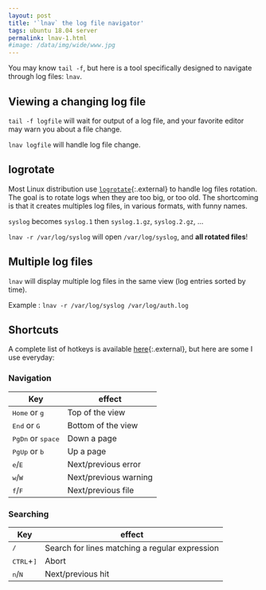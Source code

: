```yaml
---
layout: post
title: '`lnav` the log file navigator'
tags: ubuntu 18.04 server
permalink: lnav-1.html
#image: /data/img/wide/www.jpg
---
```


You may know `tail -f`, but here is a tool  specifically designed to navigate
through log files: `lnav`.

## Viewing a changing log file
`tail -f logfile` will wait for output of a log file, and your favorite editor
may warn you about a file change.

`lnav logfile` will handle log file change.

## logrotate
Most Linux distribution use [`logrotate`](http://manpages.ubuntu.com/manpages/bionic/man8/logrotate.8.html){:.external}
to handle log files rotation. The goal is to rotate logs when they are too big,
or too old. The shortcoming is that it creates multiples log files, in various
formats, with funny names.

`syslog` becomes `syslog.1` then `syslog.1.gz`, `syslog.2.gz`, ...

`lnav -r /var/log/syslog` will open `/var/log/syslog`, and **all rotated files**!

<asciinema-player src="data/a/lnav-logrotate.jsonl" preload xautoplay cols="160" rows="40" poster="npt:5.1" font-size="small"></asciinema-player>


## Multiple log files
`lnav` will display multiple log files in the same view (log entries sorted by time).

Example : `lnav -r /var/log/syslog /var/log/auth.log`

## Shortcuts
A complete list of hotkeys is available [here](https://lnav.readthedocs.io/en/latest/hotkeys.html){:.external},
but here are some I use everyday:

### Navigation

| Key | effect |
| - | - |
| <kbd>Home</kbd> or <kbd>g</kbd>				| Top of the view |
| <kbd>End</kbd> or <kbd>G</kbd>				| Bottom of the view |
| <kbd>PgDn</kbd> or <kbd>space</kbd>			| Down a page |
| <kbd>PgUp</kbd> or <kbd>b</kbd>				| Up a page |
| <kbd>e</kbd>/<kbd>E</kbd>						| Next/previous error |
| <kbd>w</kbd>/<kbd>W</kbd>						| Next/previous warning |
| <kbd>f</kbd>/<kbd>F</kbd>						| Next/previous file |

### Searching

| Key | effect |
| - | - |
| <kbd>/</kbd>									| Search for lines matching a regular expression |
| <kbd>CTRL</kbd>+<kbd>]</kbd>					| Abort |
| <kbd>n</kbd>/<kbd>N</kbd>						| Next/previous hit |

